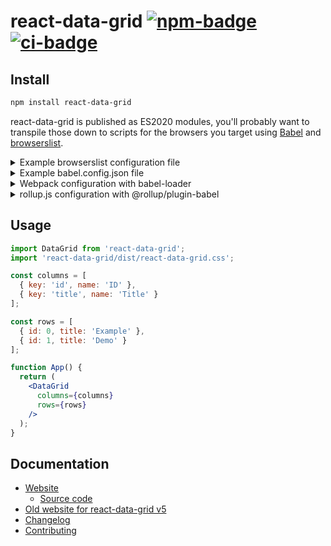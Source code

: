 # react-data-grid [![npm-badge]][npm-url] [![ci-badge]][ci-url]

[npm-badge]: https://img.shields.io/npm/v/react-data-grid
[npm-url]: https://www.npmjs.com/package/react-data-grid
[ci-badge]: https://github.com/adazzle/react-data-grid/workflows/CI/badge.svg
[ci-url]: https://github.com/adazzle/react-data-grid/actions?query=workflow%3ACI

## Install

```sh
npm install react-data-grid
```

react-data-grid is published as ES2020 modules, you'll probably want to transpile those down to scripts for the browsers you target using [Babel](https://babeljs.io/) and [browserslist](https://github.com/browserslist/browserslist).

<details>
<summary>Example browserslist configuration file</summary>

```
last 2 chrome versions
last 2 edge versions
last 2 firefox versions
last 2 safari versions
```

See [documentation](https://github.com/browserslist/browserslist)
</details>

<details>
<summary>Example babel.config.json file</summary>

```json
{
  "presets": [
    ["@babel/env", {
      "bugfixes": true,
      "shippedProposals": true,
      "corejs": 3,
      "useBuiltIns": "entry"
    }]
  ]
}

```

See [documentation](https://babeljs.io/docs/en/)

- It's important that the config filename be `babel.config.*` instead of `.babelrc.*`, otherwise Babel might not transpile modules under `node_modules`.
- We recommend polyfilling modern JS features with [core-js](https://www.npmjs.com/package/core-js) by adding the following snippet at the top of your bundle's entry file:
  ```js
  import 'core-js/stable';
  ```
  - Babel's `env` preset, if configured correctly, will transform this import so only the necessary polyfills are included in your bundle.
- Optional: we also recommend using the `babel-plugin-optimize-clsx` plugin.
</details>

<details>
<summary>Webpack configuration with babel-loader</summary>

```js
{
  // ...
  modules: {
    rules: {
      test: /\.js$/,
      exclude: /node_modules[/\\](?!react-data-grid[/\\]lib)/,
      use: [{ loader: 'babel-loader' }]
    }
  }
}
```

See [documentation](https://github.com/babel/babel-loader)
</details>

<details>
<summary>rollup.js configuration with @rollup/plugin-babel</summary>

```js
{
  // ...
  plugins: {
    babel({
      include: [
        './src/**/*',
        './node_modules/react-data-grid/lib/**/*'
      ]
    })
  }
}
```

See [documentation](https://github.com/rollup/plugins/tree/master/packages/babel)
</details>

## Usage

```jsx
import DataGrid from 'react-data-grid';
import 'react-data-grid/dist/react-data-grid.css';

const columns = [
  { key: 'id', name: 'ID' },
  { key: 'title', name: 'Title' }
];

const rows = [
  { id: 0, title: 'Example' },
  { id: 1, title: 'Demo' }
];

function App() {
  return (
    <DataGrid
      columns={columns}
      rows={rows}
    />
  );
}
```

## Documentation

- [Website](https://adazzle.github.io/react-data-grid/canary/)
  - [Source code](stories)
- [Old website for react-data-grid v5](https://adazzle.github.io/react-data-grid/)
- [Changelog](CHANGELOG.md)
- [Contributing](CONTRIBUTING.md)
